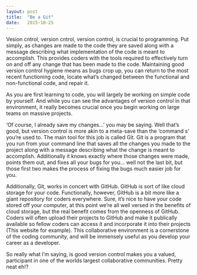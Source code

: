 ```yaml
---
layout: post
title:  "Be a Git"
date:   2015-10-25
---
```


<p class="intro"><span class="dropcap">V</span>esion cntrol, version cntrol, version control, is crucial to programming.  Put simply, as changes are made to the code they are saved along with a message describing what implementation of the code is meant to accomplish. This provides coders with the tools required to effectively turn on and off any change that has been made to the code.  Maintaining good version control hygiene means as bugs crop up, you can return to the most recent functioning code, locate what’s changed between the functional and non-functional code, and repair it.</p>

As you are first learning to code, you will largely be working on simple code by yourself.  And while you can see the advantages of version control in that environment, it really becomes crucial once you begin working on large teams on massive projects.

‘Of course, I already save my changes…’ you may be saying.  Well that’s good, but version control is more akin to a meta-save than the ‘command s’ you’re used to.  The main tool for this job is called Git.  Git is a program that you run from your command line that saves all the changes you made to the project along with a message describing what the change is meant to accomplish.  Additionally it knows exactly where those changes were made, points them out, and fixes all your bugs for you… well not the last bit, but those first two makes the process of fixing the bugs much easier job for you.

Additionally, Git, works in concert with GitHub.  GitHub is sort of like cloud storage for your code.  Functionally, however, GitHub is a bit more like a giant repository for coders everywhere.  Sure, it’s nice to have your code stored off your computer, at this point we’re all well versed in the benefits of cloud storage, but the real benefit comes from the openness of GitHub.   Coders will often upload their projects to GitHub and make it publically available so fellow coders can access it and incorporate it into their projects (This website for example).  This collaborative environment is a cornerstone of the coding community, and will be immensely useful as you develop your career as a developer.

So really what I’m saying, is good version control makes you a valued, participant in one of the worlds largest collaborative communities. Pretty neat eh!?